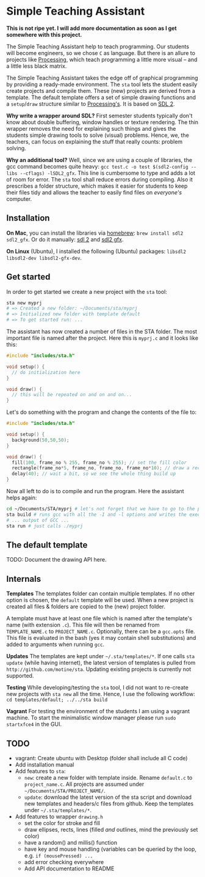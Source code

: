 # Simple Teaching Assistant

**This is not ripe yet. I will add more documentation as soon as I get somewhere with this project.**

The Simple Teaching Assistant help to teach programming.
Our students will become engineers, so we chose `C` as language.
But there is an allure to projects like [Processing](https://processing.org/), which teach programming a little more visual – and a little less black matrix.

The Simple Teaching Assistant takes the edge off of graphical programming by providing a ready-made environment.
The `sta` tool lets the student easily create projects and compile them.
These (new) projects are derived from a template. 
The default template offers a set of simple drawing functions and a `setup`/`draw` structure similar to [Processing's](https://processing.org/examples/loop.html).
It is based on [SDL 2](https://www.libsdl.org/).

**Why write a wrapper around SDL?**
First semester students typically don't know about double buffering, window handles or texture rendering.
The thin wrapper removes the need for explaining such things and gives the students simple drawing tools to solve (visual) problems.
Hence, we, the teachers, can focus on explaining the stuff that really counts: problem solving.

**Why an additional tool?**
Well, since we are using a couple of libraries, the gcc command becomes quite heavy: `gcc test.c -o test $(sdl2-config --libs --cflags) -lSDL2_gfx`.
This line is cumbersome to type and adds a lot of room for error. The `sta` tool shall reduce errors during compiling.
Also it prescribes a folder structure, which makes it easier for students to keep their files tidy and allows the teacher to easily find files on _everyone's_ computer.

## Installation

**On Mac**, you can install the libraries via [homebrew](http://brew.sh/):  `brew install sdl2 sdl2_gfx`. Or do it manually: [sdl 2](https://www.libsdl.org/download-2.0.php) and [sdl2 gfx](http://cms.ferzkopp.net/index.php/software/13-sdl-gfx).

**On Linux** (Ubuntu), I installed the following (Ubuntu) packages: `libsdl2 libsdl2-dev libsdl2-gfx-dev`.

<!-- I need gfx for drawing ellipses. -->
<!-- for reference: open /usr/local/Cellar/sdl2_gfx/1.0.0/include/ -->

## Get started

In order to get started we create a new project with the `sta` tool:

```bash
sta new myprj
# => Created a new folder: ~/Documents/sta/myprj
# => Initialized new folder with template default
# => To get started run: ...
```

The assistant has now created a number of files in the STA folder. The most important file is named after the project. Here this is `myprj.c` and it looks like this:

```c
#include "includes/sta.h"

void setup() {
  // do initialization here
}

void draw() {
  // this will be repeated on and on and on...
}
```

Let's do something with the program and change the contents of the file to:

```c
#include "includes/sta.h"

void setup() {
  background(50,50,50);
}

void draw() {
  fill(100, frame_no % 255, frame_no % 255); // set the fill color
  rectangle(frame_no*5, frame_no, frame_no, frame_no*10); // draw a rectangle (filled with stroke)
  delay(40); // wait a bit, so we see the whole thing build up
}
```

Now all left to do is to compile and run the program. Here the assistant helps again:

```bash
cd ~/Documents/STA/myprj # let's not forget that we have to go to the project first
sta build # runs gcc with all the -I and -l options and writes the executable to myprj
# ... output of GCC ...
sta run # just calls ./myprj
```

## The default template

TODO: Document the drawing API here.

## Internals

**Templates**
The templates folder can contain multiple templates.
If no other option is chosen, the `default` template will be used.
When a new project is created all files & folders are copied to the (new) project folder.

A template must have at least one file which is named after the template's name (with extension `.c`).
This file will then be renamed from `TEMPLATE_NAME.c` to `PROJECT_NAME.c`.
Optionally, there can be a `gcc.opts` file. This file is evaluated in the bash (yes it may contain shell substitutions) and added to arguments when running `gcc`.

**Updates**
The templates are kept under `~/.sta/templates/*`. If one calls `sta update` (while having internet), the latest version of templates is pulled from `http://github.com/motine/sta`.
Updating existing projects is currently not supported.

**Testing**
While developing/testing the `sta` tool, I did not want to re-create new projects with `sta new` all the time.
Hence, I use the following workflow: `cd templates/default; ../../sta build`

**Vagrant**
For testing the environment of the students I am using a vagrant machine.
To start the minimalistic window manager please run `sudo startxfce4` in the GUI.

## TODO

* vagrant: Create ubuntu with Desktop (folder shall include all C code)
* Add installation manual
* Add features to `sta`:
  * `new`: create a new folder with template inside.
    Rename `default.c` to `project_name.c`.
    All projects are assumed under `~/Documents/STA/PROJECT_NAME/`.
  * `update`: download the latest version of the sta script and download new templates and headers/c files from github.
    Keep the templates under `~/.sta/templates/*`.
* Add features to wrapper `drawing.h`
  * set the color for stroke and fill
  * draw ellipses, rects, lines (filled _and_ outlines, mind the previously set color)
  * have a random() and millis() function
  * have key and mouse handling (variables can be queried by the loop, e.g. `if (mousePressed) ...`
  * add error checking everywhere
  * Add API documentation to README

